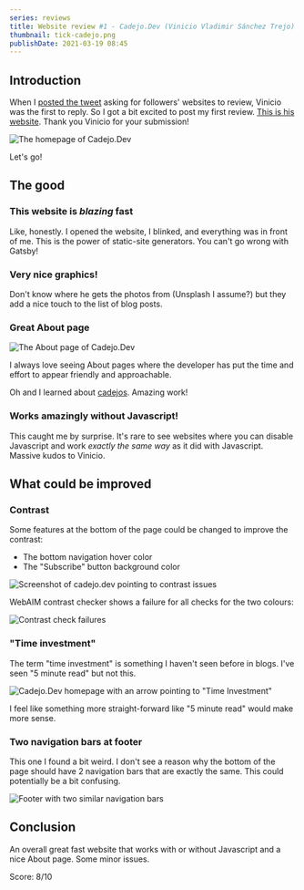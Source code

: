 ```yaml
---
series: reviews
title: Website review #1 - Cadejo.Dev (Vinicio Vladimir Sánchez Trejo)
thumbnail: tick-cadejo.png
publishDate: 2021-03-19 08:45
---
```


##  Introduction

When I [posted the tweet](https://twitter.com/SavvasStephnds/status/1372827437290172424) asking for followers' websites to review, Vinicio was the first to reply. So I got a bit excited to post my first review. [This is his website](https://www.cadejo.dev/). Thank you Vinicio for your submission!

![The homepage of Cadejo.Dev](/assets/cadejo-home.png)

Let's go!

## The good

### This website is *blazing* fast

Like, honestly. I opened the website, I blinked, and everything was in front of me. This is the power of static-site generators. You can't go wrong with Gatsby!

### Very nice graphics!

Don't know where he gets the photos from (Unsplash I assume?) but they add a nice touch to the list of blog posts.

### Great About page

![The About page of Cadejo.Dev](/assets/cadejo-about.png)

I always love seeing About pages where the developer has put the time and effort to appear friendly and approachable.

Oh and I learned about [cadejos](https://en.wikipedia.org/wiki/Cadejo). Amazing work!

### Works amazingly without Javascript!

This caught me by surprise. It's rare to see websites where you can disable Javascript and work *exactly the same way* as it did with Javascript. Massive kudos to Vinicio.

## What could be improved

### Contrast

Some features at the bottom of the page could be changed to improve the contrast:

* The bottom navigation hover color
* The "Subscribe" button background color

![Screenshot of cadejo.dev pointing to contrast issues](/assets/cadejo-contrast-issues.png)

WebAIM contrast checker shows a failure for all checks for the two colours:

![Contrast check failures](/assets/cadejo-contrast.png)

### "Time investment"

The term "time investment" is something I haven't seen before in blogs. I've seen "5 minute read" but not this. 

![Cadejo.Dev homepage with an arrow pointing to "Time Investment"](/assets/cadejo-timeinvestment.png)

I feel like something more straight-forward like "5 minute read" would make more sense.

### Two navigation bars at footer

This one I found a bit weird. I don't see a reason why the bottom of the page should have 2 navigation bars that are exactly the same. This could potentially be a bit confusing.

![Footer with two similar navigation bars](/assets/cadejo-2navs.png)

## Conclusion

An overall great fast website that works with or without Javascript and a nice About page. Some minor issues.

Score: 8/10
